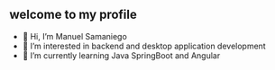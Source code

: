 ## welcome to my profile

- 👋 Hi, I’m Manuel Samaniego
- 👀 I’m interested in backend and desktop application development
- 🌱 I’m currently learning Java SpringBoot and Angular

<!---
ManuelsSaNt/ManuelsSaNt is a ✨ special ✨ repository because its `README.md` (this file) appears on your GitHub profile.
You can click the Preview link to take a look at your changes.
--->

